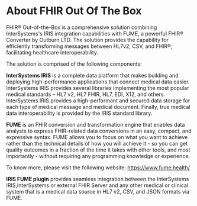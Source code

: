 # About FHIR Out Of The Box

FHIR® Out-of-the-Box is a comprehensive solution combining InterSystems's IRIS integration capabilities with FUME, a powerful FHIR® Converter by Outburn LTD. The solution provides the capability for efficiently transforming messages between HL7v2, CSV, and FHIR®, facilitating healthcare interoperability.  

The solution is comprised of the following components: 

**InterSystems IRIS** is a complete data platform that makes building and deploying high-performance applications
that connect medical data easier. InterSystems IRIS provides several libraries implementing the most popular medical standards – HL7 v2, HL7 FHIR, HL7, EDI, X12, and others. 
InterSystems IRIS provides a high-performant and secured data storage for each type of medical message and medical document. 
Finally, true medical data interoperability is provided by the IRIS standard library.

**FUME** is an FHIR conversion and transformation engine that enables data analysts to express FHIR-related data conversions in an easy, 
compact, and expressive syntax. FUME allows you to focus on what you want to achieve rather than the technical details of how 
you will achieve it - so you can get quality outcomes in a fraction of the time it takes with other tools, 
and most importantly - without requiring any programming knowledge or experience. 

To know more, please visit the following website: https://www.fume.health/

**IRIS FUME plugin** provides seamless integration between the InterSystems IRIS,InterSystems or external FHIR Server and any other medical or clinical system that is a medical data source in HL7 v2, CSV, and JSON formats via FUME.
